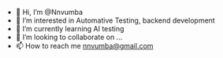 - 👋 Hi, I’m @Nnvumba
- 👀 I’m interested in Automative Testing, backend development
- 🌱 I’m currently learning AI testing
- 💞️ I’m looking to collaborate on ...
- 📫 How to reach me nnvumba@gmail.com

<!---
Nnvumba/Nnvumba is a ✨ special ✨ repository because its `README.md` (this file) appears on your GitHub profile.
You can click the Preview link to take a look at your changes.
--->
